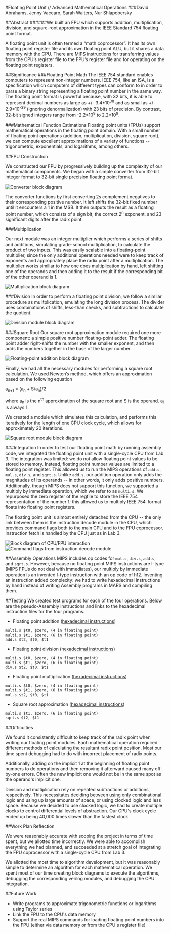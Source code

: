 #Floating Point Unit // Advanced Mathematical Operations
###David Abrahams, Jenny Vaccaro, Sarah Walters, Nur Shlapobersky

##Abstract
######We built an FPU which supports addition, multiplication, division, and square-root approximation in the IEEE Standard 754 floating point format.

A floating point unit is often termed a “math coprocessor”. It has its own floating point register file and its own floating point ALU, but it shares a data memory with the CPU. There are MIPS instructions for transferring values from the CPU’s register file to the FPU’s register file and for operating on the floating point registers.



##Significance
###Floating Point Math
The IEEE 754 standard enables computers to represent non-integer numbers. IEEE 754, like an ISA, is a specification which computers of different types can conform to in order to parse a binary string representing a floating point number in the same way. The floating point format is powerful because, with 32 bits, it is able to represent decimal numbers as large as +/- 3.4\*10<sup>38</sup> and as small as +/- 2.9\*10<sup>-39</sup> (ignoring denormalization) with 23 bits of precision. By contrast, 32-bit signed integers range from -2.2\*10<sup>9</sup> to 2.2*10<sup>9</sup>.

###Mathematical Function Estimations
Floating point units (FPUs) support mathematical operations in the floating point domain. With a small number of floating point operations (addition, multiplication, division, square root), we can compute excellent approximations of a variety of functions -- trigonometric, exponentials, and logarithms, among others.

##FPU Construction

We constructed our FPU by progressively building up the complexity of our mathematical components. We began with a simple converter from 32-bit integer format to 32-bit single precision floating point format.

![Converter block diagram](img/final/converter.jpg)

The converter functions by first converting 2s complement negatives to their corresponding positive number. It left shifts the 32-bit fixed number until it encounters a 1 in the MSB. It then outputs the result as a floating point number, which consists of a sign bit, the correct 2<sup>n</sup> exponent, and 23 significant digits after the radix point.

###Multiplication

Our next module was an integer multiplier which performs a series of shifts and additions, simulating grade-school multiplication, to calculate the product of two inputs. This was easily scalable into a floating-point multiplier, since the only additional operations needed were to keep track of exponents and appropriately place the radix point after a multiplication. The multiplier works similiar to how one does multiplication by hand, left shifting one of the operands and then adding it to the result if the corresponding bit of the other operand is 1.

![Multiplication block diagram](img/final/fp_multiplier.jpg)

###Division
In order to perform a floating point division, we follow a similar procedure as mulitplication, emulating the long division process. The divider uses combinations of shifts, less-than checks, and subtractions to calculate the quotient.

![Division module block diagram](img/final/fp_divider.jpg)

###Square Root
Our square root approximation module required one more component: a simple positive number floating-point adder. The floating point adder right-shifts the number with the smaller exponent, and then adds the numbers together in the base of the larger number.

![Floating-point addition block diagram](img/final/fp_adder.jpg)

Finally, we had all the necessary modules for performing a square root calculation. We used Newton’s method, which offers an approximation based on the following equation

a<sub>n+1</sub> = (a<sub>n</sub> + S/a<sub>n</sub>)/2

where a<sub>n</sub> is the n<sup>th</sup> approximation of the square root and S is the operand. a<sub>1</sub> is always 1.

We created a module which simulates this calculation, and performs this iteratively for the length of one CPU clock cycle, which allows for approximately 20 iterations.

![Square root module block diagram](img/final/sqrt.jpg)

###Integration
In order to test our floating point math by running assembly code, we integrated the floating point unit with a single-cycle CPU from Lab 3. The integration was limited: we do not allow floating point values to be stored to memory. Instead, floating point number values are limited to a floating point register. This allowed us to run the MIPS operations of `add.s`, `mul.s`, `div.s`, and `sqrt.s`. Unlike `add.s`, our addition operation only adds the magnitudes of its operands -- in other words, it only adds positive numbers. Additionally, though MIPS does not support this function, we supported a multiply by immediate operation, which we refer to as `multi.s`. We repurposed the zero register of the regfile to store the IEEE 754 representation of the number 1; this allowed us to multiply IEEE 754-format floats into floating point registers.

The floating point unit is almost entirely detached from the CPU -- the only link between them is the instruction decode module in the CPU, which provides command flags both to the main CPU and to the FPU coprocessor. Instruction fetch is handled by the CPU just as in Lab 3.

![Block diagram of CPU/FPU interaction](img/final/fpu.jpg)
![Command flags from instruction decode module](img/final/id_flags.png)

##Assembly Operations
MIPS includes op codes for `mul.s`, `div.s`, `add.s`, and `sqrt.s`. However, because no floating point MIPS instructions are I-type (MIPS FPUs do not deal with immediates), our multiply by immediate operation is an invented I-type instruction with an op code of h12. Inventing an instruction added complexity: we had to write hexadecimal instructions by hand instead of writing Assembly programs in MARS and compiling them.


##Testing
We created test programs for each of the four operations. Below are the pseudo-Assembly instructions and links to the hexadecimal instruction files for the four programs.

* Floating point addition ([hexadecimal instructions](data/fp_add.dat))
```
multi.s $t0, $zero, (4 in floating point)
multi.s $t1, $zero, (6 in floating point)
add.s $t2, $t0, $t1
```
* Floating point division ([hexadecimal instructions](data/fp_divide.dat))
```
multi.s $t0, $zero, (4 in floating point)
multi.s $t1, $zero, (6 in floating point)
div.s $t2, $t0, $t1
```
* Floating point multiplication ([hexadecimal instructions](data/fp_multiply.dat))
```
multi.s $t0, $zero, (4 in floating point)
multi.s $t1, $zero, (6 in floating point)
mul.s $t2, $t0, $t1
```
* Square root approximation ([hexadecimal instructions](data/fp_sqrt.dat))
```
multi.s $t1, $zero, (6 in floating point)
sqrt.s $t2, $t1
```

##Difficulties

We found it consistently difficult to keep track of the radix point when writing our floating point modules. Each mathematical operation required different methods of calculating the resultant radix point position. Most our time spent debugging had to do with incorrect placement of radix points.

Additionally, adding on the implicit 1 at the beginning of floating point numbers to do operations and then removing it afterward caused many off-by-one errors. Often the new implicit one would not be in the same spot as the operand's implicit one.

Division and multiplication rely on repeated subtractions or additions, respectively. This necessitates deciding between using only combinational logic and using up large amounts of space, or using clocked logic and less space. Because we decided to use clocked logic, we had to create multiple clocks to control differential levels of abstraction. Our CPU's clock cycle ended up being 40,000 times slower than the fastest clock.

##Work Plan Reflection

We were reasonably accurate with scoping the project in terms of time spent, but we allotted time incorrectly. We were able to accomplish everything we had planned, and succeeded at a stretch goal of integrating the FPU coprocessor with a single-cycle CPU from Lab 3.

We allotted the most time to algorithm development, but it was reasonably simple to determine an algorithm for each mathematical operation. We spent most of our time creating block diagrams to execute the algorithms, debugging the corresponding verilog modules, and debugging the CPU integration.

##Future Work
* Write programs to approximate trigonometric functions or logarithms using Taylor series
* Link the FPU to the CPU's data memory
* Support the real MIPS commands for loading floating point numbers into the FPU (either via data memory or from the CPU's register file)
